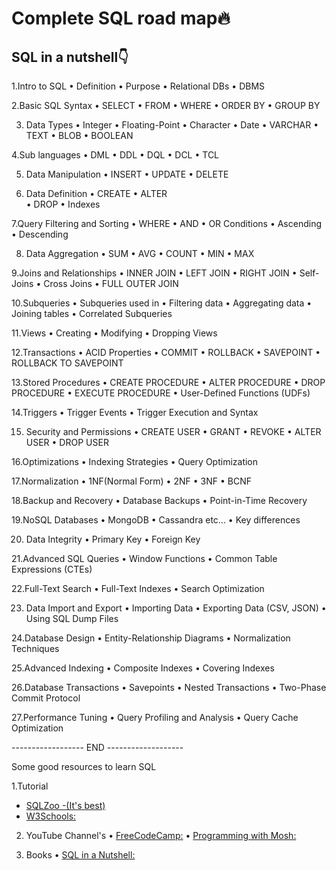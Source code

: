 # Complete SQL road map🔥

## SQL in a nutshell👇

1.Intro to SQL
•  Definition
•  Purpose 
•  Relational DBs 
•  DBMS

2.Basic SQL Syntax
•  SELECT
•  FROM
•  WHERE 
•  ORDER BY
•  GROUP BY 

3. Data Types
•  Integer
•  Floating-Point
•  Character
•  Date
•  VARCHAR 
•  TEXT 
•  BLOB
•  BOOLEAN

4.Sub languages
•  DML
•  DDL
•  DQL
•  DCL
•  TCL

5. Data Manipulation
•  INSERT
•  UPDATE 
•  DELETE 

6. Data Definition 
•  CREATE 
•  ALTER  
•  DROP 
•  Indexes

7.Query Filtering and Sorting
•  WHERE 
•  AND
•  OR Conditions
•  Ascending
•  Descending

8. Data Aggregation 
•  SUM
•  AVG
•  COUNT
•  MIN
•  MAX

9.Joins and Relationships
•  INNER JOIN 
•  LEFT JOIN 
•  RIGHT JOIN
•  Self-Joins
•  Cross Joins
•  FULL OUTER JOIN

10.Subqueries
•  Subqueries used in 
•  Filtering data
•  Aggregating data 
•  Joining tables
•  Correlated Subqueries

11.Views
•  Creating 
•  Modifying 
•  Dropping Views

12.Transactions
•  ACID Properties
•  COMMIT
•  ROLLBACK
•  SAVEPOINT
•  ROLLBACK TO SAVEPOINT

13.Stored Procedures
•  CREATE PROCEDURE
•  ALTER PROCEDURE
•  DROP PROCEDURE
•  EXECUTE PROCEDURE
•  User-Defined Functions (UDFs)

14.Triggers
•  Trigger Events 
•  Trigger Execution and Syntax

15. Security and Permissions
•  CREATE USER
•  GRANT
•  REVOKE
•  ALTER USER
•  DROP USER

16.Optimizations 
•  Indexing Strategies
•  Query Optimization 

17.Normalization
•  1NF(Normal Form)
•  2NF
•  3NF
•  BCNF

18.Backup and Recovery
•  Database Backups
•  Point-in-Time Recovery

19.NoSQL Databases
•  MongoDB
•  Cassandra etc...
•  Key differences

20. Data Integrity
•  Primary Key
•  Foreign Key

21.Advanced SQL Queries
•  Window Functions
•  Common Table Expressions (CTEs)

22.Full-Text Search
•  Full-Text Indexes
•  Search Optimization

23. Data Import and Export
•  Importing Data 
•  Exporting Data (CSV, JSON)
•  Using SQL Dump Files

24.Database Design
•  Entity-Relationship Diagrams
•  Normalization Techniques

25.Advanced Indexing
•  Composite Indexes
•  Covering Indexes

26.Database Transactions
•  Savepoints 
•  Nested Transactions
•  Two-Phase Commit Protocol

27.Performance Tuning
•  Query Profiling and Analysis
•  Query Cache Optimization

------------------ END -------------------

Some good resources to learn SQL 

1.Tutorial
* [SQLZoo -(It's best)](sqlzoo.net/wiki/SQL_Tutor…)
* [W3Schools:](w3schools.com/sql/)

2. YouTube Channel's 
• [FreeCodeCamp:](rb.gy/pprz73)
• [Programming with Mosh:](rb.gy/g62hpe)

3. Books 
• [SQL in a Nutshell:](rb.gy/1o3rd)

